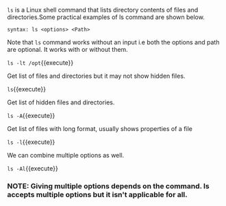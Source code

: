 
`ls` is a Linux shell command that lists directory contents of files and directories.Some practical examples of ls command are shown below.

`syntax: ls <options> <Path>`

Note that `ls` command works without an input i.e both the options and path are optional. It works with or without them.

`ls -lt /opt`{{execute}}

Get list of files and directories but it may not show hidden files.

`ls`{{execute}} 

Get list of hidden files and directories.

`ls -A`{{execute}}

Get list of files with long format, usually shows properties of a file

`ls -l`{{execute}} 

 We can combine multiple options as well.

`ls -Al`{{execute}}

### NOTE: Giving multiple options depends on the command. ls accepts multiple options but it isn't applicable for all.